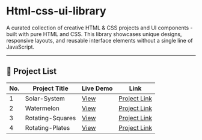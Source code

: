 # Html-css-ui-library
A curated collection of creative HTML &amp; CSS projects and UI components - built with pure HTML and CSS. This library showcases unique designs, responsive layouts, and reusable interface elements without a single line of JavaScript.

---

## 📂 Project List

| No. | Project Title | Live Demo | Link |
|-----|---------------|----------|------|
| 1   | Solar-System | [View](https://tejaschorge.github.io/Html-css-ui-library/Solar-System) | [Project Link](./Solar-System) |
| 2   | Watermelon | [View](https://tejaschorge.github.io/Html-css-ui-library/Watermelon) | [Project Link](./Watermelon) |
| 3   | Rotating-Squares | [View](https://tejaschorge.github.io/Html-css-ui-library/Rotating-Squares) | [Project Link](./Rotating-Squares) |
| 4   | Rotating-Plates | [View](https://tejaschorge.github.io/Html-css-ui-library/Rotating-Plates) | [Project Link](./Rotating-Plates) |
